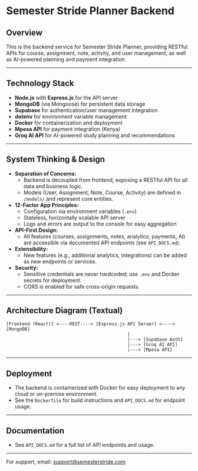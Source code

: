 # Semester Stride Planner Backend

## Overview
This is the backend service for Semester Stride Planner, providing RESTful APIs for course, assignment, note, activity, and user management, as well as AI-powered planning and payment integration.

---

## Technology Stack
- **Node.js** with **Express.js** for the API server
- **MongoDB** (via Mongoose) for persistent data storage
- **Supabase** for authentication/user management integration
- **dotenv** for environment variable management
- **Docker** for containerization and deployment
- **Mpesa API** for payment integration (Kenya)
- **Groq AI API** for AI-powered study planning and recommendations

---

## System Thinking & Design
- **Separation of Concerns:**
  - Backend is decoupled from frontend, exposing a RESTful API for all data and business logic.
  - Models (User, Assignment, Note, Course, Activity) are defined in `/models/` and represent core entities.
- **12-Factor App Principles:**
  - Configuration via environment variables (`.env`)
  - Stateless, horizontally scalable API server
  - Logs and errors are output to the console for easy aggregation
- **API-First Design:**
  - All features (courses, assignments, notes, analytics, payments, AI) are accessible via documented API endpoints (see `API_DOCS.md`).
- **Extensibility:**
  - New features (e.g., additional analytics, integrations) can be added as new endpoints or services.
- **Security:**
  - Sensitive credentials are never hardcoded; use `.env` and Docker secrets for deployment.
  - CORS is enabled for safe cross-origin requests.

---

## Architecture Diagram (Textual)

```
[Frontend (React)] <----REST----> [Express.js API Server] <----> [MongoDB]
                                              |                
                                              |---> [Supabase Auth]
                                              |---> [Groq AI API]
                                              |---> [Mpesa API]
```

---

## Deployment
- The backend is containerized with Docker for easy deployment to any cloud or on-premise environment.
- See the `Dockerfile` for build instructions and `API_DOCS.md` for endpoint usage.

---

## Documentation
- See `API_DOCS.md` for a full list of API endpoints and usage.

---

For support, email: support@semesterstride.com

